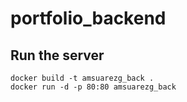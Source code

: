 # portfolio_backend

## Run the server

```shell
docker build -t amsuarezg_back .
docker run -d -p 80:80 amsuarezg_back
```
